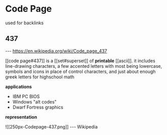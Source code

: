 # Code Page

used for backlinks

## 437

--- <https://en.wikipedia.org/wiki/Code_page_437>

[[code page#437]] is a [[set#superset]] of **printable** [[ascii]]. it includes line-drawing characters, a few accented letters with most being lowercase, symbols and icons in place of control characters, and just about enough greek letters for highschool math

**applications**

- IBM PC BIOS
- Windows "alt codes"
- Dwarf Fortress graphics

**representation**

![[250px-Codepage-437.png]] --- Wikipedia
